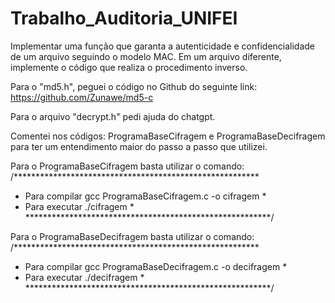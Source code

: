 # Trabalho_Auditoria_UNIFEI
Implementar uma função que garanta a autenticidade e confidencialidade de um arquivo seguindo o modelo MAC. Em um arquivo diferente, implemente o código que realiza o procedimento inverso.


Para o "md5.h", peguei o código no Github do seguinte link: https://github.com/Zunawe/md5-c

Para o arquivo "decrypt.h" pedi ajuda do chatgpt.

Comentei nos códigos: ProgramaBaseCifragem e ProgramaBaseDecifragem para ter um entendimento maior do passo a passo que utilizei. 

Para o ProgramaBaseCifragem basta utilizar o comando: 
/********************************************************
*  Para compilar gcc ProgramaBaseCifragem.c -o cifragem *
*  Para executar ./cifragem                             *
********************************************************/

Para o ProgramaBaseDecifragem basta utilizar o comando: 
/********************************************************
*  Para compilar gcc ProgramaBaseDecifragem.c -o decifragem *
*  Para executar ./decifragem                             *
********************************************************/
